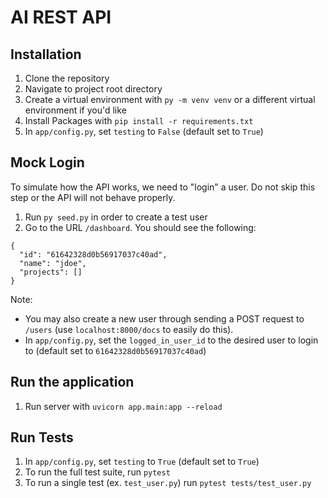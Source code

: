 # AI REST API

## Installation
1. Clone the repository
2. Navigate to project root directory
3. Create a virtual environment with `py -m venv venv` or a different virtual environment if you'd like
4. Install Packages with `pip install -r requirements.txt` 
5. In `app/config.py`, set `testing` to `False` (default set to `True`)

## Mock Login 
To simulate how the API works, we need to "login" a user.
Do not skip this step or the API will not behave properly.

1. Run `py seed.py` in order to create a test user
2. Go to the URL `/dashboard`. You should see the following:
```
{
  "id": "61642328d0b56917037c40ad",
  "name": "jdoe",
  "projects": []
}
```

Note:
- You may also create a new user through sending a POST request to `/users` (use `localhost:8000/docs` to easily do this). 
- In `app/config.py`, set the `logged_in_user_id` to the desired user to login to (default set to `61642328d0b56917037c40ad`)

## Run the application
1. Run server with `uvicorn app.main:app --reload`

## Run Tests
1. In `app/config.py`, set `testing` to `True` (default set to `True`)
2. To run the full test suite, run `pytest`
3. To run a single test (ex. `test_user.py`) run `pytest tests/test_user.py`